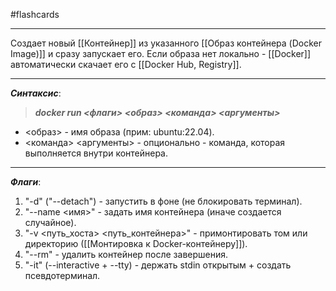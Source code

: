 #flashcards 
***
Создает новый [[Контейнер]] из указанного [[Образ контейнера (Docker Image)]] и сразу запускает его. Если образа нет локально - [[Docker]] автоматически скачает его с [[Docker Hub, Registry]].
***
***Синтаксис***:
>***docker run <флаги> <образ> <команда> <аргументы>***
- <образ> - имя образа (прим: ubuntu:22.04).
- <команда> <аргументы> - опционально - команда, которая выполняется внутри контейнера.
***
***Флаги***:
1. "-d" ("--detach") - запустить в фоне (не блокировать терминал).
2. "--name <имя>" - задать имя контейнера (иначе создается случайное).
3. "-v <путь_хоста> <путь_контейнера>" - примонтировать том или директорию ([[Монтировка к Docker-контейнеру]]).
4. "--rm" - удалить контейнер после завершения.
5. "-it" (--interactive + --tty) - держать stdin открытым + создать псевдотерминал.